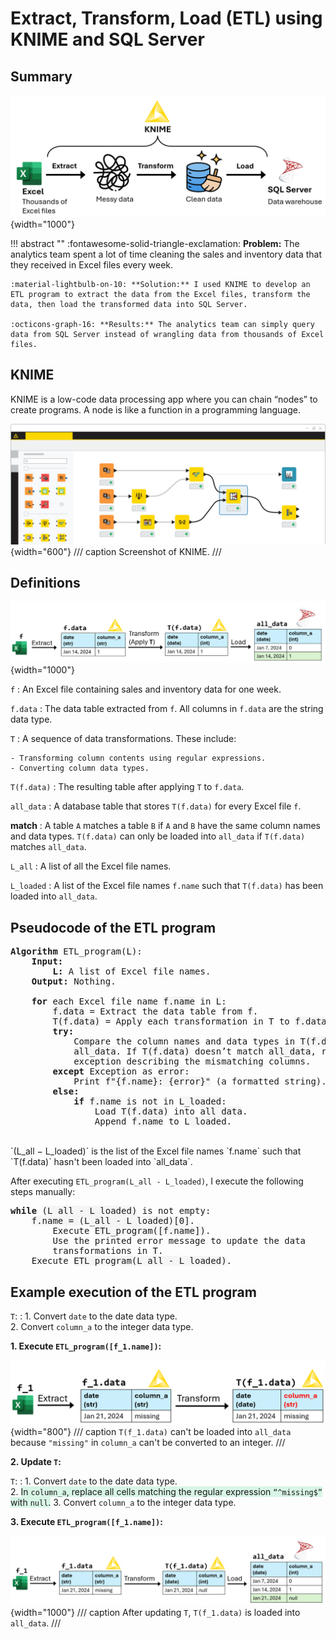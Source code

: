 # Extract, Transform, Load (ETL) using KNIME and SQL Server

## Summary

![](images/project_1_diagram.png){width="1000"}

!!! abstract ""
    :fontawesome-solid-triangle-exclamation: **Problem:** The analytics team spent a lot of time cleaning the sales and inventory data that they received in Excel files every week. 

    :material-lightbulb-on-10: **Solution:** I used KNIME to develop an ETL program to extract the data from the Excel files, transform the data, then load the transformed data into SQL Server.

    :octicons-graph-16: **Results:** The analytics team can simply query data from SQL Server instead of wrangling data from thousands of Excel files. 
    

## KNIME
KNIME is a low-code data processing app where you can chain “nodes” to create programs. A node is like a function in a programming language. 

![](images/knime_screenshot.png){width="600"}
/// caption
Screenshot of KNIME.
///

## Definitions
![](images/definitions.png){width="1000"}

`f`
:   An Excel file containing sales and inventory data for one week. 

`f.data`
:   The data table extracted from `f`. All columns in `f.data` are the string data type. 

`T`
:   A sequence of data transformations. These include:  

    - Transforming column contents using regular expressions.  
    - Converting column data types.  

`T(f.data)`
:   The resulting table after applying `T` to `f.data`. 

`all_data`
:   A database table that stores `T(f.data)` for every Excel file `f`.

**match**
:   A table `A` matches a table `B` if `A` and `B` have the same column names and data types.
    `T(f.data)` can only be loaded into `all_data` if `T(f.data)` matches `all_data`.

`L_all`
:   A list of all the Excel file names.

`L_loaded`
:   A list of the Excel file names `f.name` such that `T(f.data)` has been loaded into `all_data`. 

## Pseudocode of the ETL program
<style>
.code {
    background-color: #f5f5f5; 
}
</style>

<pre>
<b>Algorithm</b> ETL_program(<span class="code">L</span>):  
    <b>Input:</b>   
        <b><span class="code">L</span>:</b> A list of Excel file names.
    <b>Output:</b> Nothing. 

	<b>for</b> each Excel file name <span class="code">f.name</span> in <span class="code">L</span>:
	    <span class="code">f.data</span> = Extract the data table from <span class="code">f</span>.  
	    <span class="code">T(f.data)</span> = Apply each transformation in <span class="code">T</span> to <span class="code">f.data</span>. 
        <b>try:</b>
	        Compare the column names and data types in <span class="code">T(f.data)</span> and 
            <span class="code">all_data</span>. If <span class="code">T(f.data)</span> doesn’t match <span class="code">all_data</span>, raise an 
            exception describing the mismatching columns.
	    <b>except</b> Exception as <span class="code">error</span>:
	        Print <span class="code">f"{f.name}: {error}"</span> (a formatted string).   
	    <b>else:</b>
            <b>if</b> <span class="code">f.name</span> is not in <span class="code">L_loaded</span>: 
	            Load <span class="code">T(f.data)</span> into <span class="code">all_data</span>.
	            Append <span class="code">f.name</span> to <span class="code">L_loaded</span>.   
</pre>
<br>
`(L_all − L_loaded)` is the list of the Excel file names `f.name` such that `T(f.data)` hasn't been 
loaded into `all_data`. 

After executing `ETL_program(L_all - L_loaded)`, I execute the following steps manually:
<pre>
<b>while</b> <span class="code">(L_all - L_loaded)</span> is not empty:
    <span class="code">f.name = (L_all - L_loaded)[0]</span>.
        Execute <span class="code">ETL_program([f.name])</span>. 
        Use the printed error message to update the data 
        transformations in <span class="code">T</span>.
    Execute <span class="code">ETL_program(L_all - L_loaded)</span>. 
</pre>


## Example execution of the ETL program

`T`:
:   1. Convert `date` to the date data type.    
    2. Convert `column_a` to the integer data type.   

**1. Execute `ETL_program([f_1.name])`:**  

![](images/etl_program_1.png){width="800"}
/// caption
`T(f_1.data)` can't be loaded into `all_data` because `"missing"` in `column_a` can't be converted to an integer. 
///

**2. Update `T`:**  

`T`: 
:   1. Convert `date` to the date data type.    
    2. <span style="background-color:#d8f5e6">In `column_a`, replace all cells matching the regular expression `“^missing$”` with `null`.</span>
    3. Convert `column_a` to the integer data type.

**3. Execute `ETL_program([f_1.name])`:**    

![](images/etl_program_2.png){width="1000"}
/// caption
After updating `T`, `T(f_1.data)` is loaded into `all_data`.
///
